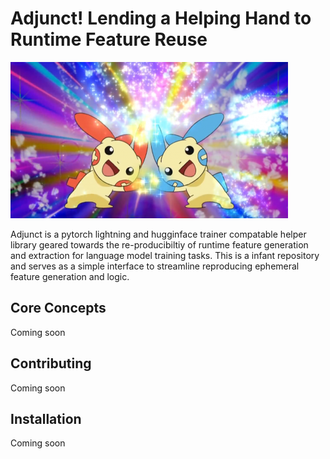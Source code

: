# Adjunct! Lending a Helping Hand to Runtime Feature Reuse

![](docs/helping_hand.png?raw=true "Title")

Adjunct is a pytorch  lightning and hugginface trainer compatable helper library geared towards the re-producibiltiy of runtime feature generation and extraction for language model training tasks. This is a infant repository and serves as a simple interface to streamline reproducing ephemeral feature generation and logic.

## Core Concepts
Coming soon

## Contributing
Coming soon

## Installation
Coming soon
